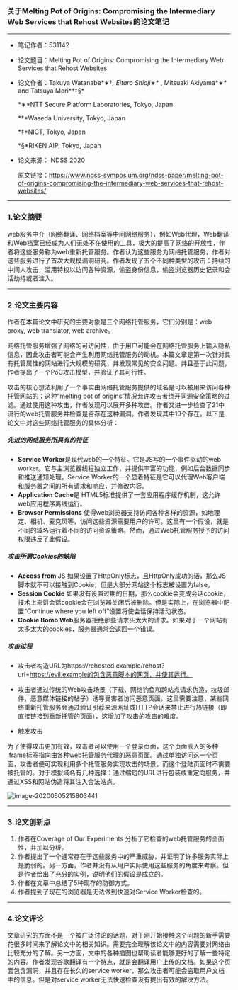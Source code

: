 ### 关于Melting Pot of Origins: Compromising the Intermediary Web Services that Rehost Websites的论文笔记

***

+ 笔记作者：531142

+ 论文题目：Melting Pot of Origins: Compromising the Intermediary Web Services that Rehost Websites

+ 论文作者：Takuya Watanabe*∗†*, Eitaro Shioji*∗* , Mitsuaki Akiyama*∗* and Tatsuya Mori*†‡§*

  *∗*NTT Secure Platform Laboratories, Tokyo, Japan

  *†*Waseda University, Tokyo, Japan

  *‡*NICT, Tokyo, Japan

  *§*RIKEN AIP, Tokyo, Japan

+ 论文来源： NDSS 2020

  原文链接：https://www.ndss-symposium.org/ndss-paper/melting-pot-of-origins-compromising-the-intermediary-web-services-that-rehost-websites/

---

### 1.论文摘要

web服务中介（网络翻译、网络档案等中间网络服务），例如Web代理，Web翻译和Web档案已经成为人们无处不在使用的工具，极大的提高了网络的开放性，作者将这些服务称为web重新托管服务。作者认为这些服务为网络托管服务，作者对这些服务进行了首次大规模漏洞研究。作者发现了五个不同种类型的攻击：持续的中间人攻击，滥用特权以访问各种资源，偷盗身份信息，偷盗浏览器历史记录和会话劫持或者注入。

***

### 2.论文主要内容

作者在本篇论文中研究的主要对象是三个网络托管服务，它们分别是：web proxy, web translator, web archive。

网络托管服务增强了网络的可访问性，由于用户可能会在网络托管服务上输入隐私信息，因此攻击者可能会产生利用网络托管服务的动机。本篇文章是第一次针对具有托管属性的网站进行大规模的研究，并发现常见的安全问题。并且基于此问题，作者提出了一个PoC攻击模型，并验证了其可行性。

攻击的核心想法利用了一个事实由网络托管服务提供的域名是可以被用来访问各种托管网站的；这种“melting pot of origins”情况允许攻击者绕开同源安全策略的过滤。通过使用这种攻击，作者发现可以展开多种攻击。作者又进一步检查了21中流行的web托管服务并检查是否存在这种漏洞。作者发现其中19个存在。以下是论文中对这些网络托管服务的具体分析：

##### 先进的网络服务所具有的特征

- **Service Worker**是现代web的一个特征。它是JS写的一个事件驱动的web worker。它与主浏览器线程独立工作，并提供丰富的功能，例如后台数据同步和推送通知处理。Service Worker的一个显着特征是它可以代理Web客户端和服务器之间的所有请求和响应，并修改内容。
- **Application Cache**是 HTML5标准提供了一套应用程序缓存机制，这允许web应用程序离线运行。
- **Browser Permissions** 使得web浏览器支持访问各种各样的资源，如地理定、相机、麦克风等，访问这些资源需要用户的许可。这里有一个假设，就是不同的域名运行着不同的访问资源策略。然而，通过Web托管服务授予的访问权限违反了此假设。

##### 攻击所需Cookies的缺陷

- **Access from** JS 如果设置了HttpOnly标志，且HttpOnly成功的话，那么JS脚本就不可以接触到Cookie，但是大部分网站这个标志被设置为false。
- **Session Cookie** 如果没有设置过期的日期，那么cookie会变成会话cookie，技术上来讲会话cookie会在浏览器关闭后被删除。但是实际上，在浏览器中配置“Continue where you left off”设置将使会话保持活动状态。
- **Cookie Bomb Web**服务器拒绝那些请求头太大的请求。如果对于一个网站有太多太大的cookies，服务器通常会返回一个错误。

##### 攻击过程

- 攻击者构造URL为https://rehosted.example/rehost?url=https://evil.example的包含恶意脚本的网页，并使其运行。
- 攻击者通过传统的Web攻击场景（下载、网络钓鱼和跨站点请求伪造，垃圾邮件，恶意媒体链接的帖子）诱导受害者访问恶意页面。这里需要注意，某些网络重新托管服务会通过验证引荐来源网址或HTTP会话来禁止进行热链接（即直接链接到重新托管的页面），这增加了攻击的攻击的难度。

- 触发攻击

为了使得攻击更加有效，攻击者可以使用一个登录页面，这个页面嵌入的多种iframe标签指向由各种web托管服务代理的恶意页面。通过单独访问这一个页面，攻击者便可实现利用多个托管服务实现攻击的场景。而这个登陆页面时不需要被托管的。对于模拟域名有几种选择：通过缩短的URL进行包装或重定向服务，并通过XSS和网站伪造将其注入合法站点。

![image-20200505215803441](C:\Users\Administrator\AppData\Roaming\Typora\typora-user-images\image-20200505215803441.png)

---

### 3.论文创新点

1. 作者在Coverage of Our Experiments 分析了它检查的web托管服务的全面性，并加以分析。
2. 作者提出了一个通常存在于这些服务中的严重威胁，并证明了许多服务实际上是脆弱的。另一方面，作者并没有从用户实际使用这些服务的角度来考察。但是作者给出了充分的实例，说明他们的假设是成立的。
3. 作者在文章中总结了5种现存的防御方式。
4. 作者提到了现在的浏览器是无法做到快速对Service Worker检查的。

---

### 4.论文评论

文章研究的方面不是一个被广泛讨论的话题，对于刚开始接触这个问题的新手需要花很多时间来了解论文中的相关知识。需要完全理解该论文中的内容需要对网络由比较充分的了解。另一方面，文中的各种插图也帮助读者能够更好的了解一些特定的内容。作者发现谷歌翻译有一个特点，就是会翻译用户上传的文档。如果这个页面包含漏洞，并且存在长久的service worker，那么攻击者可能会盗取用户文档中的信息。但是对service worker无法快速检查没有提出有效的解决方法。
